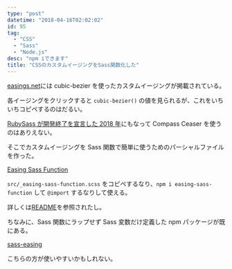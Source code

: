 ```yaml
---
type: "post"
datetime: "2018-04-16T02:02:02"
id: 95
tag:
  - "CSS"
  - "Sass"
  - "Node.js"
desc: "npm iできます"
title: "CSSのカスタムイージングをSass関数化した"
---
```


[easings.net](easings.net)には cubic-bezier を使ったカスタムイージングが掲載されている。

各イージングをクリックすると `cubic-bezier()` の値を見られるが、これをいちいちコピペするのはだるい。

[RubySass が開発終了を宣言した 2018 年](http://sass.logdown.com/posts/7081811)にもなって Compass Ceaser を使うのはありえない。

そこでカスタムイージングを Sass 関数で簡単に使うためのパーシャルファイルを作った。

[Easing Sass Function](https://github.com/oti/easing-sass-function)

`src/_easing-sass-function.scss` をコピペするなり、`npm i easing-sass-function` して `@import` するなりして使える。

詳しくは[README](https://github.com/oti/easing-sass-function#usage)を参照されたし。

ちなみに、Sass 関数にラップせず Sass 変数だけ定義した npm パッケージが既にある。

[sass-easing](https://www.npmjs.com/package/sass-easing)

こちらの方が使いやすいかもしれない。
